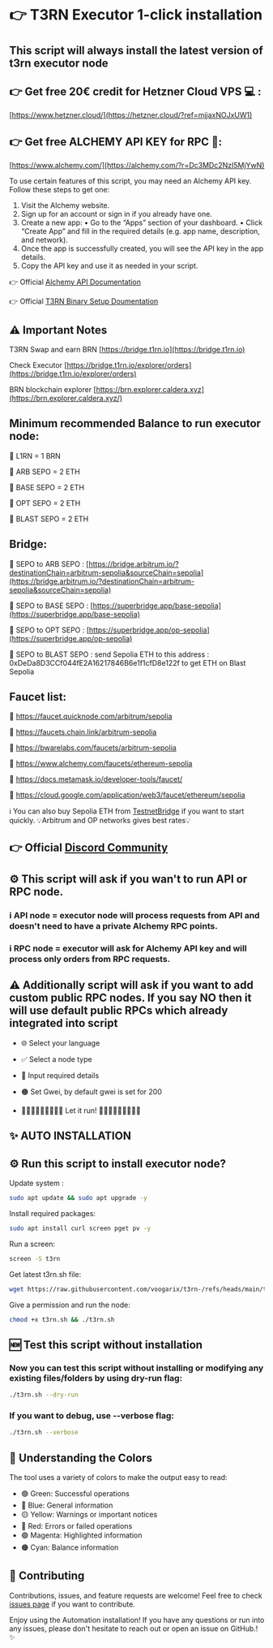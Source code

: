 # 👉 T3RN Executor 1-click installation

## This script will always install the latest version of t3rn executor node


## 👉 Get free 20€ credit for Hetzner Cloud VPS 💻 :
[https://www.hetzner.cloud/](https://hetzner.cloud/?ref=mjjaxNOJxUW1)


## 👉 Get free ALCHEMY API KEY for RPC 🔗:
[https://www.alchemy.com/](https://alchemy.com/?r=Dc3MDc2NzI5MjYwN)
      
To use certain features of this script, you may need an Alchemy API key. Follow these steps to get one:
1. Visit the Alchemy website.
2. Sign up for an account or sign in if you already have one.
3. Create a new app:
• Go to the “Apps” section of your dashboard.
• Click “Create App” and fill in the required details (e.g. app name, description, and network).
4. Once the app is successfully created, you will see the API key in the app details.
5. Copy the API key and use it as needed in your script.

      
  
👉 Official [Alchemy API Documentation](https://docs.alchemy.com/docs/alchemy-quickstart-guide)

👉 Official [T3RN Binary Setup Doumentation](https://docs.t3rn.io/executor/become-an-executor/binary-setup)


## ⚠️ Important Notes

T3RN Swap and earn BRN [https://bridge.t1rn.io](https://bridge.t1rn.io)

Check Executor [https://bridge.t1rn.io/explorer/orders](https://bridge.t1rn.io/explorer/orders)

BRN blockchain explorer [https://brn.explorer.caldera.xyz](https://brn.explorer.caldera.xyz/)

## Minimum recommended Balance to run executor node:

🔴 L1RN = 1 BRN 

🔴 ARB SEPO = 2 ETH

🔴 BASE SEPO = 2 ETH

🔴 OPT SEPO = 2 ETH

🔴 BLAST SEPO = 2 ETH

## Bridge:

🔴 SEPO to ARB SEPO : [https://bridge.arbitrum.io/?destinationChain=arbitrum-sepolia&sourceChain=sepolia](https://bridge.arbitrum.io/?destinationChain=arbitrum-sepolia&sourceChain=sepolia)

🔴 SEPO to BASE SEPO : [https://superbridge.app/base-sepolia](https://superbridge.app/base-sepolia)

🔴 SEPO to OPT SEPO : [https://superbridge.app/op-sepolia](https://superbridge.app/op-sepolia)

🔴 SEPO to BLAST SEPO : send Sepolia ETH to this address : 0xDeDa8D3CCf044fE2A16217846B6e1f1cfD8e122f  to get ETH on Blast Sepolia

## Faucet list:

🔴 https://faucet.quicknode.com/arbitrum/sepolia

🔴 https://faucets.chain.link/arbitrum-sepolia

🔴 https://bwarelabs.com/faucets/arbitrum-sepolia

🔴 https://www.alchemy.com/faucets/ethereum-sepolia

🔴 https://docs.metamask.io/developer-tools/faucet/

🔴 https://cloud.google.com/application/web3/faucet/ethereum/sepolia

ℹ️ You can also buy Sepolia ETH from [TestnetBridge](https://testnetbridge.com/sepolia) if you want to start quickly. 💡Arbitrum and OP networks gives best rates💡



## 👉 Official  [Discord Community](https://discord.gg/h8qeqJTXR4)



## ⚙️ This script will ask if you wan't to run API or RPC node.

### ℹ️ API node = executor node will process requests from API and doesn't need to have a private Alchemy RPC points.

### ℹ️ RPC node = executor will ask for Alchemy API key and will process only orders from RPC requests.

## ⚠️ Additionally script will ask if you want to add custom public RPC nodes. If you say NO then it will use default public RPCs which already integrated into script

- 🌐 Select your language
  
- ✅ Select a node type

- 🔐 Input required details

- 🟠 Set Gwei, by default gwei is set for 200

- 🏃‍♂️‍➡️🏃‍♂️‍➡️🏃‍♂️‍➡️ Let it run! 🏃‍♂️‍➡️🏃‍♂️‍➡️🏃‍♂️‍➡️

## ✨ AUTO INSTALLATION



## ⚙️ Run this script to install executor node?
Update system :
```bash
sudo apt update && sudo apt upgrade -y
```

Install required packages:
```bash
sudo apt install curl screen pget pv -y
```

Run a screen:
```bash
screen -S t3rn
```

Get latest t3rn.sh file:

```bash
wget https://raw.githubusercontent.com/voogarix/t3rn-/refs/heads/main/t3rn.sh
```

Give a permission and run the node:

```bash
chmod +x t3rn.sh && ./t3rn.sh
```

## 🆕 Test this script without installation

### Now you can test this script without installing or modifying any existing files/folders by using dry-run flag:
```bash
./t3rn.sh --dry-run
```
### If you want to debug, use --verbose flag:
```bash
./t3rn.sh --verbose
```


## 🎨 Understanding the Colors

The tool uses a variety of colors to make the output easy to read:

- 🟢 Green: Successful operations
- 🔵 Blue: General information
- 🟡 Yellow: Warnings or important notices
- 🔴 Red: Errors or failed operations
- 🟣 Magenta: Highlighted information
- 🟠 Cyan: Balance information


## 🤝 Contributing

Contributions, issues, and feature requests are welcome! Feel free to check [issues page](https://github.com/voogarix/t3rn-/issues) if you want to contribute.


Enjoy using the Automation installation! If you have any questions or run into any issues, please don't hesitate to reach out or open an issue on GitHub.! ✨
